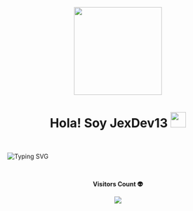 <!-------Foto de perfil-------->
<p align="center">
    <img width="200" src="https://scontent.fuio3-1.fna.fbcdn.net/v/t39.30808-6/298922424_420238173536690_5483006534807361086_n.jpg?_nc_cat=107&ccb=1-7&_nc_sid=5f2048&_nc_ohc=cVpkscPnmTwAX-YFdsM&_nc_ht=scontent.fuio3-1.fna&oh=00_AfARaCugOlItZBzijLe-G8XgvUlwMXX6SKW2k3isbHadUw&oe=660FDF12">
</p>

<!-----Perfil---------------->
<h1 align="center">Hola! Soy JexDev13 <img src="https://media.giphy.com/media/hvRJCLFzcasrR4ia7z/giphy.gif" width="35"></h1>
<br>

<!-----Bienvenida----->
![Typing SVG](https://readme-typing-svg.herokuapp.com/?color=990000&size=35&center=true&vCenter=true&width=1000&lines=Bienvenidos+a+mi+perfil👋👋👋;👋👋+:3+👋👋;)

<!-----Conteo de visitas----->
<div align="center">
<br><p align="centre"><b>Visitors Count 👽 </b></p>  
<p align="center"><img align="center" src="https://profile-counter.glitch.me/{👽}/count.svg" /></p> 
<br>
</div>
